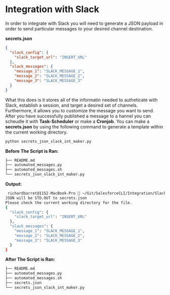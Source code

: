 # Integration with Slack 
In order to integrate with Slack you will need to generate a JSON payload in order to send particular messages to your desired channel destination. 

**secrets.json**
```json
{
  "slack_config": {
    "slack_target_url": "INSERT_URL"
  },
  "slack_messages": {
    "message_1": "SLACK_MESSAGE_1",
    "message_2": "SLACK_MESSAGE_2",
    "message_3": "SLACK_MESSAGE_3"
  }
}
```

What this does is it stores all of the informatin needed to autheticate with Slack, establish a session, and target a desired set of channels. 
Furthermore, it allows you to customize the message you want to send. 
After you have successfully published a message to a hannel you can scheudle it with **Task-Scheduler** or make a **Cronjob**.
You can make a **secrets.json** by using the following command to generate a template within the current working directory. 
```python
python secrets_json_slack_int_maker.py
```

**Before The Script is Ran:**
```bash
├── README.md
├── automated_messages.py
├── automated_messages.sh
└── secrets_json_slack_int_maker.py
```

**Output:**
```bash
 richardbarret@1152-MacBook-Pro  ~/Git/SalesforceCLI/Integration/Slack   master  python secrets_json_slack_int_maker.py                                 ✔  1054  13:24:56
JSON will be STD.OUT to secrets.json
Please check the current working directory for the file.
{
  "slack_config": {
    "slack_target_url": "INSERT_URL"
  },
  "slack_messages": {
    "message_1": "SLACK_MESSAGE_1",
    "message_2": "SLACK_MESSAGE_2",
    "message_3": "SLACK_MESSAGE_3"
  }
}
```

**After The Script is Ran:**
```bash
├── README.md
├── automated_messages.py
├── automated_messages.sh
├── secrets.json
└── secrets_json_slack_int_maker.py
```
